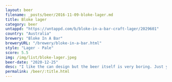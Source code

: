 ```yaml
---
layout: beer
filename: _posts/beer/2016-11-09-bloke-lager.md
title: Bloke lager
category: beer
untappd: "https://untappd.com/b/bloke-in-a-bar-craft-lager/2029601"
country: "Australia"
brewery: "Bloke In A Bar"
breweryURL: "/brewery/bloke-in-a-bar.html"
style: "Lager - Pale"
score: 5.5
img: /img/list/bloke-lager.jpeg
beer-date: "2020-12-25"
desc: "I like the can design but the beer itself is very boring. Just your regular dry lager"
permalink: /beer/:title.html
---
```

